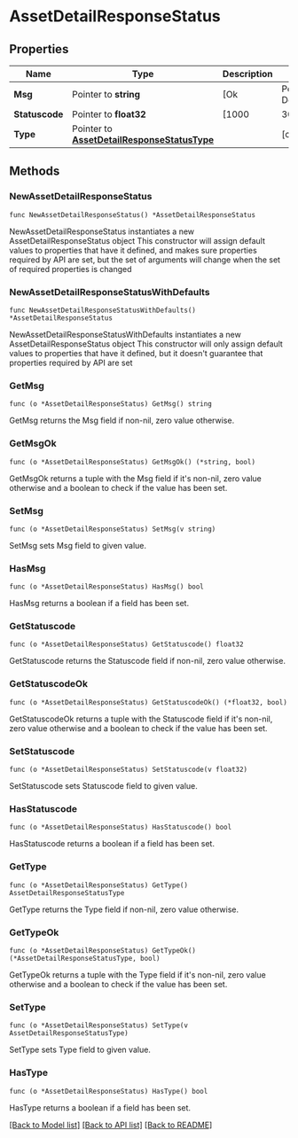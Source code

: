# AssetDetailResponseStatus

## Properties

Name | Type | Description | Notes
------------ | ------------- | ------------- | -------------
**Msg** | Pointer to **string** | [Ok|Permission Denied|Invalid Account number|Invalid IBX|Invalid LevelType|Invalid LevelValue|Invalid Interval|Invalid From/To Date|INVALID_SESSION|INVALID_SESSION_IBX|INTERNAL_ERROR] are the possible messages | [optional] 
**Statuscode** | Pointer to **float32** | [1000|3001|3002|3003|4000] are the possible status codes | [optional] 
**Type** | Pointer to [**AssetDetailResponseStatusType**](AssetDetailResponseStatusType.md) |  | [optional] 

## Methods

### NewAssetDetailResponseStatus

`func NewAssetDetailResponseStatus() *AssetDetailResponseStatus`

NewAssetDetailResponseStatus instantiates a new AssetDetailResponseStatus object
This constructor will assign default values to properties that have it defined,
and makes sure properties required by API are set, but the set of arguments
will change when the set of required properties is changed

### NewAssetDetailResponseStatusWithDefaults

`func NewAssetDetailResponseStatusWithDefaults() *AssetDetailResponseStatus`

NewAssetDetailResponseStatusWithDefaults instantiates a new AssetDetailResponseStatus object
This constructor will only assign default values to properties that have it defined,
but it doesn't guarantee that properties required by API are set

### GetMsg

`func (o *AssetDetailResponseStatus) GetMsg() string`

GetMsg returns the Msg field if non-nil, zero value otherwise.

### GetMsgOk

`func (o *AssetDetailResponseStatus) GetMsgOk() (*string, bool)`

GetMsgOk returns a tuple with the Msg field if it's non-nil, zero value otherwise
and a boolean to check if the value has been set.

### SetMsg

`func (o *AssetDetailResponseStatus) SetMsg(v string)`

SetMsg sets Msg field to given value.

### HasMsg

`func (o *AssetDetailResponseStatus) HasMsg() bool`

HasMsg returns a boolean if a field has been set.

### GetStatuscode

`func (o *AssetDetailResponseStatus) GetStatuscode() float32`

GetStatuscode returns the Statuscode field if non-nil, zero value otherwise.

### GetStatuscodeOk

`func (o *AssetDetailResponseStatus) GetStatuscodeOk() (*float32, bool)`

GetStatuscodeOk returns a tuple with the Statuscode field if it's non-nil, zero value otherwise
and a boolean to check if the value has been set.

### SetStatuscode

`func (o *AssetDetailResponseStatus) SetStatuscode(v float32)`

SetStatuscode sets Statuscode field to given value.

### HasStatuscode

`func (o *AssetDetailResponseStatus) HasStatuscode() bool`

HasStatuscode returns a boolean if a field has been set.

### GetType

`func (o *AssetDetailResponseStatus) GetType() AssetDetailResponseStatusType`

GetType returns the Type field if non-nil, zero value otherwise.

### GetTypeOk

`func (o *AssetDetailResponseStatus) GetTypeOk() (*AssetDetailResponseStatusType, bool)`

GetTypeOk returns a tuple with the Type field if it's non-nil, zero value otherwise
and a boolean to check if the value has been set.

### SetType

`func (o *AssetDetailResponseStatus) SetType(v AssetDetailResponseStatusType)`

SetType sets Type field to given value.

### HasType

`func (o *AssetDetailResponseStatus) HasType() bool`

HasType returns a boolean if a field has been set.


[[Back to Model list]](../README.md#documentation-for-models) [[Back to API list]](../README.md#documentation-for-api-endpoints) [[Back to README]](../README.md)


